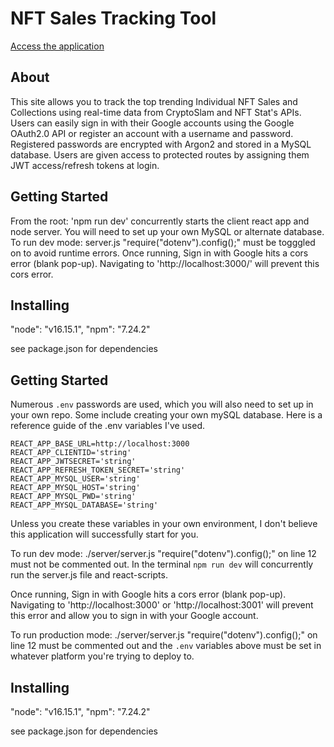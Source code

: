 # NFT Sales Tracking Tool
[Access the application](https://nftleague2.herokuapp.com/)

## About
This site allows you to track the top trending Individual NFT Sales and Collections using real-time data from CryptoSlam and NFT Stat's APIs.  Users can easily sign in with their Google accounts using the Google OAuth2.0 API or register an account with a username and password. Registered passwords are encrypted with Argon2 and stored in a MySQL database. Users are given access to protected routes by assigning them JWT access/refresh tokens at login.

## Getting Started
From the root: 'npm run dev' concurrently starts the client react app and node server.
You will need to set up your own MySQL or alternate database.
To run dev mode: server.js "require("dotenv").config();" must be togggled on to avoid runtime errors.
Once running, Sign in with Google hits a cors error (blank pop-up). Navigating to 'http://localhost:3000/' will prevent this cors error.

## Installing
"node": "v16.15.1",
"npm": "7.24.2"

see package.json for dependencies

## Getting Started
Numerous `.env` passwords are used, which you will also need to set up in your own repo. Some include creating your own mySQL database. Here is a reference guide of the .env variables I've used.
```
REACT_APP_BASE_URL=http://localhost:3000
REACT_APP_CLIENTID='string'
REACT_APP_JWTSECRET='string'
REACT_APP_REFRESH_TOKEN_SECRET='string'
REACT_APP_MYSQL_USER='string'
REACT_APP_MYSQL_HOST='string'
REACT_APP_MYSQL_PWD='string'
REACT_APP_MYSQL_DATABASE='string'
```

Unless you create these variables in your own environment, I don't believe this application will successfully start for you.

To run dev mode: ./server/server.js "require("dotenv").config();" on line 12 must not be commented out.
In the terminal `npm run dev` will concurrently run the server.js file and react-scripts.

Once running, Sign in with Google hits a cors error (blank pop-up). Navigating to 'http://localhost:3000' or 'http://localhost:3001'  will prevent this error and allow you to sign in with your Google account.

To run production mode: ./server/server.js "require("dotenv").config();" on line 12 must be commented out and the `.env` variables above must be set in whatever platform you're trying to deploy to.
  
## Installing
"node": "v16.15.1",
"npm": "7.24.2"

see package.json for dependencies
